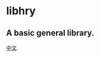 # libhry

## A basic general library. 

[中文](https://github.com/ujnss/libhry/blob/master/README.md).
